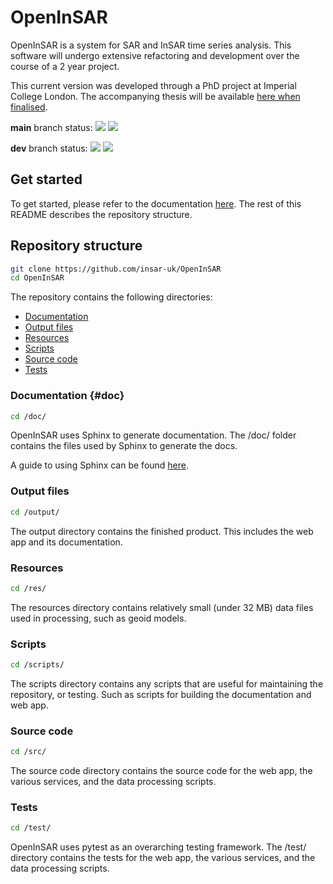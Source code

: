 # OpenInSAR

OpenInSAR is a system for SAR and InSAR time series analysis.
This software will undergo extensive refactoring and development over the course of a 2 year project.

This current version was developed through a PhD project at Imperial College London. The accompanying thesis will be available [here when finalised](https://spiral.imperial.ac.uk/simple-search?location=%2F&query=Transient+Scattering&rpp=1&sort_by=score&order=desc&filter_field_1=author&filter_type_1=equals&filter_value_1=Agar).

**main** branch status:
[![](https://github.com/OpenInSAR-ICL/OpenInSAR/actions/workflows/ubuntu-test-on-pull.yml/badge.svg)](https://github.com/OpenInSAR-ICL/OpenInSAR/actions/workflows/)
[![](https://github.com/OpenInSAR-ICL/OpenInSAR/actions/workflows/windows-test-on-pull.yml/badge.svg)](https://github.com/OpenInSAR-ICL/OpenInSAR/actions/workflows/)

**dev** branch status:
[![](https://github.com/OpenInSAR-ICL/OpenInSAR/actions/workflows/ubuntu-test-on-pull.yml/badge.svg?branch=dev)](https://github.com/OpenInSAR-ICL/OpenInSAR/actions/workflows/)
[![](https://github.com/OpenInSAR-ICL/OpenInSAR/actions/workflows/windows-test-on-pull.yml/badge.svg?branch=dev)](https://github.com/OpenInSAR-ICL/OpenInSAR/actions/workflows/)


## Get started

To get started, please refer to the documentation [here](/output/doc/index.html). The rest of this README describes the repository structure.

## Repository structure
``` Bash
git clone https://github.com/insar-uk/OpenInSAR
cd OpenInSAR
```

The repository contains the following directories:
- [Documentation](#doc)
- [Output files](#output)
- [Resources](#res)
- [Scripts](#scripts)
- [Source code](#src)
- [Tests](#test)

### Documentation {#doc}
``` Bash
cd /doc/
```

OpenInSAR uses Sphinx to generate documentation. The /doc/ folder contains the files used by Sphinx to generate the docs.

A guide to using Sphinx can be found [here](https://www.sphinx-doc.org/en/master/usage/quickstart.html).

### Output files
``` Bash
cd /output/
```

The output directory contains the finished product. This includes the web app and its documentation.

### Resources
``` Bash
cd /res/
```
The resources directory contains relatively small (under 32 MB) data files used in processing, such as geoid models.

### Scripts
``` Bash
cd /scripts/
```

The scripts directory contains any scripts that are useful for maintaining the repository, or testing. Such as scripts for building the documentation and web app.

### Source code
``` Bash
cd /src/
```

The source code directory contains the source code for the web app, the various services, and the data processing scripts.

### Tests
``` Bash
cd /test/
```

OpenInSAR uses pytest as an overarching testing framework. The /test/ directory contains the tests for the web app, the various services, and the data processing scripts.
